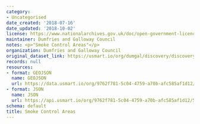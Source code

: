 ```yaml
---
category:
- Uncategorised
date_created: '2018-07-16'
date_updated: '2018-10-02'
license: https://www.nationalarchives.gov.uk/doc/open-government-licence/version/3/
maintainer: Dumfries and Galloway Council
notes: <p>"Smoke Control Areas"</p>
organization: Dumfries and Galloway Council
original_dataset_link: https://usmart.io/org/dumgal/discovery/discovery-view-detail/2c3b3933-ba6f-42e2-9f58-f43ed6c401ef
records: null
resources:
- format: GEOJSON
  name: GEOJSON
  url: https://data.usmart.io/org/9762f781-5c04-4759-a70b-afc585af1d12/resource?resourceGUID=214d8789-651f-4b0c-90fa-5a5ad7373b74
- format: JSON
  name: JSON
  url: https://api.usmart.io/org/9762f781-5c04-4759-a70b-afc585af1d12/575621b3-f511-4319-b5f6-c5fb723d6538/1/urql
schema: default
title: Smoke Control Areas
---
```

